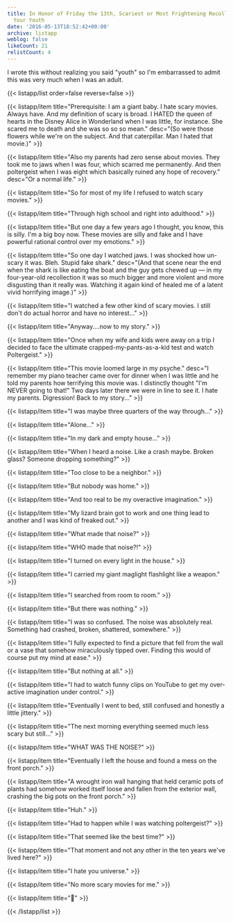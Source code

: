 ```yaml
---
title: In Honor of Friday the 13th, Scariest or Most Frightening Recollection From
  Your Youth
date: '2016-05-13T18:52:42+00:00'
archive: listapp
weblog: false
likeCount: 21
relistCount: 4
---
```


I wrote this without realizing you said "youth" so I'm embarrassed to admit this was very much when I was an adult.

<!--more-->

{{< listapp/list order=false reverse=false >}}

   {{< listapp/item title="Prerequisite: I am a giant baby. I hate scary movies. Always have. And my definition of scary is broad. I HATED the queen of hearts in the Disney Alice in Wonderland when I was little, for instance. She scared me to death and she was so so so mean."
      desc="(So were those flowers while we're on the subject. And that caterpillar. Man I hated that movie.)" >}}

   {{< listapp/item title="Also my parents had zero sense about movies. They took me to jaws when I was four, which scarred me permanently. And then poltergeist when I was eight which basically ruined any hope of recovery."
      desc="Or a normal life." >}}

   {{< listapp/item title="So for most of my life I refused to watch scary movies." >}}

   {{< listapp/item title="Through high school and right into adulthood." >}}

   {{< listapp/item title="But one day a few years ago I thought, you know, this is silly. I'm a big boy now. These movies are silly and fake and I have powerful rational control over my emotions." >}}

   {{< listapp/item title="So one day I watched jaws. I was shocked how un-scary it was. Bleh. Stupid fake shark."
      desc="(And that scene near the end when the shark is like eating the boat and the guy gets chewed up — in my four-year-old recollection it was so much bigger and more violent and more disgusting than it really was. Watching it again kind of healed me of a latent vivid horrifying image.)" >}}

   {{< listapp/item title="I watched a few other kind of scary movies. I still don't do actual horror and have no interest..." >}}

   {{< listapp/item title="Anyway....now to my story." >}}

   {{< listapp/item title="Once when my wife and kids were away on a trip I decided to face the ultimate crapped-my-pants-as-a-kid test and watch Poltergeist." >}}

   {{< listapp/item title="This movie loomed large in my psyche."
      desc="I remember my piano teacher came over for dinner when I was little and he told my parents how terrifying this movie was. I distinctly thought \"I'm NEVER going to that!\" Two days later there we were in line to see it. I hate my parents. Digression! Back to my story..." >}}

   {{< listapp/item title="I was maybe three quarters of the way through..." >}}

   {{< listapp/item title="Alone..." >}}

   {{< listapp/item title="In my dark and empty house..." >}}

   {{< listapp/item title="When I heard a noise. Like a crash maybe. Broken glass? Someone dropping something?" >}}

   {{< listapp/item title="Too close to be a neighbor." >}}

   {{< listapp/item title="But nobody was home." >}}

   {{< listapp/item title="And too real to be my overactive imagination." >}}

   {{< listapp/item title="My lizard brain got to work and one thing lead to another and I was kind of freaked out." >}}

   {{< listapp/item title="What made that noise?" >}}

   {{< listapp/item title="WHO made that noise?!" >}}

   {{< listapp/item title="I turned on every light in the house." >}}

   {{< listapp/item title="I carried my giant maglight flashlight like a weapon." >}}

   {{< listapp/item title="I searched from room to room." >}}

   {{< listapp/item title="But there was nothing." >}}

   {{< listapp/item title="I was so confused. The noise was absolutely real. Something had crashed, broken, shattered, somewhere." >}}

   {{< listapp/item title="I fully expected to find a picture that fell from the wall or a vase that somehow miraculously tipped over. Finding this would of course put my mind at ease." >}}

   {{< listapp/item title="But nothing at all." >}}

   {{< listapp/item title="I had to watch funny clips on YouTube to get my over-active imagination under control." >}}

   {{< listapp/item title="Eventually I went to bed, still confused and honestly a little jittery." >}}

   {{< listapp/item title="The next morning everything seemed much less scary but still..." >}}

   {{< listapp/item title="WHAT WAS THE NOISE?" >}}

   {{< listapp/item title="Eventually I left the house and found a mess on the front porch." >}}

   {{< listapp/item title="A wrought iron wall hanging that held ceramic pots of plants had somehow worked itself loose and fallen from the exterior wall, crashing the big pots on the front porch." >}}

   {{< listapp/item title="Huh." >}}

   {{< listapp/item title="Had to happen while I was watching poltergeist?" >}}

   {{< listapp/item title="That seemed like the best time?" >}}

   {{< listapp/item title="That moment and not any other in the ten years we've lived here?" >}}

   {{< listapp/item title="I hate you universe." >}}

   {{< listapp/item title="No more scary movies for me." >}}

   {{< listapp/item title="👻" >}}

{{< /listapp/list >}}
